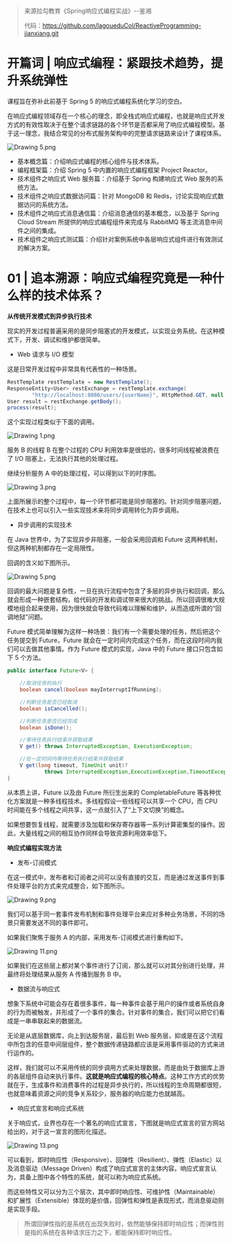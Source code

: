 > 来源拉勾教育《Spring响应式编程实战》--鉴湘
>
> 代码：https://github.com/lagoueduCol/ReactiveProgramming-jianxiang.git

# 开篇词 | 响应式编程：紧跟技术趋势，提升系统弹性

课程旨在弥补此前基于 Spring 5 的响应式编程系统化学习的空白。

在响应式编程领域存在一个核心的理念，即全栈式响应式编程，也就是响应式开发方式的有效性取决于在整个请求链路的各个环节是否都采用了响应式编程模型。基于这一理念，我结合常见的分布式服务架构中的完整请求链路来设计了课程体系。

![Drawing 5.png](https://gitee.com/yanglu_u/ImgRepository/raw/master/images/20211208223049.png)

- 基本概念篇：介绍响应式编程的核心组件与技术体系。
- 编程框架篇：介绍 Spring 5 中内置的响应式编程框架 Project Reactor。
- 技术组件之响应式 Web 服务篇：介绍基于 Spring 构建响应式 Web 服务的系统方法。
- 技术组件之响应式数据访问篇：针对 MongoDB 和 Redis，讨论实现响应式数据访问的系统方法。
- 技术组件之响应式消息通信篇：介绍消息通信的基本概念，以及基于 Spring Cloud Stream 所提供的响应式编程组件来完成与 RabbitMQ 等主流消息中间件之间的集成。
- 技术组件之响应式测试篇：介绍针对案例系统中各层响应式组件进行有效测试的解决方案。

# 01 | 追本溯源：响应式编程究竟是一种什么样的技术体系？

**从传统开发模式到异步执行技术**

现实的开发过程普遍采用的是同步阻塞式的开发模式，以实现业务系统。在这种模式下，开发、调试和维护都很简单。

- Web 请求与 I/O 模型

这是日常开发过程中非常具有代表性的一种场景。

```java
RestTemplate restTemplate = new RestTemplate();
ResponseEntity<User> restExchange = restTemplate.exchange(
        "http://localhost:8080/users/{userName}", HttpMethod.GET, null, User.class, userName);
User result = restExchange.getBody();
process(result);
```

这个实现过程类似于下面的调用。

![Drawing 1.png](https://gitee.com/yanglu_u/ImgRepository/raw/master/images/20211208225347.png)

服务 B 的线程 B 在整个过程的 CPU 利用效率是很低的，很多时间线程被浪费在了 I/O 阻塞上，无法执行其他的处理过程。

继续分析服务 A 中的处理过程，可以得到以下的时序图。

![Drawing 3.png](https://gitee.com/yanglu_u/ImgRepository/raw/master/images/20211208225611.png)

上面所展示的整个过程中，每一个环节都可能是同步阻塞的。针对同步阻塞问题，在技术上也可以引入一些实现技术来将同步调用转化为异步调用。

- 异步调用的实现技术

在 Java 世界中，为了实现异步非阻塞，一般会采用回调和 Future 这两种机制，但这两种机制都存在一定局限性。

回调的含义如下图所示。

![Drawing 5.png](https://gitee.com/yanglu_u/ImgRepository/raw/master/images/20211208225735.png)

回调的最大问题是复杂性，一旦在执行流程中包含了多层的异步执行和回调，那么就会形成一种嵌套结构，给代码的开发和调试带来很大的挑战。所以回调很难大规模地组合起来使用，因为很快就会导致代码难以理解和维护，从而造成所谓的“回调地狱”问题。

Future 模式简单理解为这样一种场景：我们有一个需要处理的任务，然后把这个任务提交到 Future，Future 就会在一定时间内完成这个任务，而在这段时间内我们可以去做其他事情。作为 Future 模式的实现，Java 中的 Future 接口只包含如下 5 个方法。

```java
public interface Future<V> {

    //取消任务的执行
    boolean cancel(boolean mayInterruptIfRunning);

    //判断任务是否已经取消
    boolean isCancelled();

    //判断任务是否已经完成
    boolean isDone();

    //等待任务执行结束并获取结果
    V get() throws InterruptedException, ExecutionException;

    //在一定时间内等待任务执行结束并获取结果
    V get(long timeout, TimeUnit unit)?
            throws InterruptedException,ExecutionException,TimeoutException;
}
```

从本质上讲，Future 以及由 Future 所衍生出来的 CompletableFuture 等各种优化方案就是一种多线程技术。多线程假设一些线程可以共享一个 CPU，而 CPU 时间能在多个线程之间共享，这一点就引入了“上下文切换”的概念。

如果想要恢复线程，就需要涉及加载和保存寄存器等一系列计算密集型的操作。因此，大量线程之间的相互协作同样会导致资源利用效率低下。

**响应式编程实现方法**

- 发布-订阅模式

在这一模式中，发布者和订阅者之间可以没有直接的交互，而是通过发送事件到事件处理平台的方式来完成整合，如下图所示。

![Drawing 9.png](https://gitee.com/yanglu_u/ImgRepository/raw/master/images/20211208230127.png)

我们可以基于同一套事件发布机制和事件处理平台来应对多种业务场景，不同的场景只需要发送不同的事件即可。

如果我们聚焦于服务 A 的内部，采用发布-订阅模式进行重构如下。

![Drawing 11.png](https://gitee.com/yanglu_u/ImgRepository/raw/master/images/20211208230307.png)

如果我们在这些层上都对某个事件进行了订阅，那么就可以对其分别进行处理，并最终将处理结果从服务 A 传播到服务 B 中。

- 数据流与响应式

想象下系统中可能会存在着很多事件，每一种事件会基于用户的操作或者系统自身的行为而被触发，并形成了一个事件的集合。针对事件的集合，我们可以把它们看成是一串串联起来的数据流。

无论是从底层数据库，向上到达服务层，最后到 Web 服务层，抑或是在这个流程中所包含的任意中间层组件，整个数据传递链路都应该是采用事件驱动的方式来进行运作的。

这样，我们就可以不采用传统的同步调用方式来处理数据，而是由处于数据库上游的各层组件自动来执行事件。**这就是响应式编程的核心特点**。这种工作方式的优势就在于，生成事件和消费事件的过程是异步执行的，所以线程的生命周期都很短，也就意味着资源之间的竞争关系较少，服务器的响应能力也就越高。

- 响应式宣言和响应式系统

关于响应式，业界也存在一个著名的响应式宣言，下图就是响应式宣言的官方网站给出的，对于这一宣言的图形化描述。

![Drawing 13.png](https://gitee.com/yanglu_u/ImgRepository/raw/master/images/20211208224400.png)

可以看到，即时响应性（Responsive）、回弹性（Resilient）、弹性（Elastic）以及消息驱动（Message Driven）构成了响应式宣言的主体内容。响应式宣言认为，具备上图中各个特性的系统，就可以称为响应式系统。

而这些特性又可以分为三个层次，其中即时响应性、可维护性（Maintainable）和扩展性（Extensible）体现的是价值，回弹性和弹性是表现形式，而消息驱动则是实现手段。

> 所谓回弹性指的是系统在出现失败时，依然能够保持即时响应性；而弹性则是指的系统在各种请求压力之下，都能保持即时响应性。













